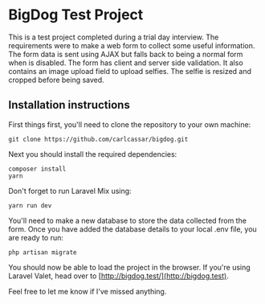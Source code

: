 # BigDog Test Project

This is a test project completed during a trial day interview. The requirements were to make a web form to collect some
useful information. The form data is sent using AJAX but falls back to being a normal form when is disabled. The form 
has client and server side validation. It also contains an image upload field to upload selfies. The selfie is resized 
and cropped before being saved.

## Installation instructions

First things first, you'll need to clone the repository to your own machine:

```
git clone https://github.com/carlcassar/bigdog.git
```

Next you should install the required dependencies:
```
composer install
yarn
```

Don't forget to run Laravel Mix using:
```
yarn run dev
```

You'll need to make a new database to store the data collected from the form. Once you have added the database details
to your local .env file, you are ready to run:
```
php artisan migrate
```

You should now be able to load the project in the browser. If you're using Laravel Valet, head over to [http://bigdog.test/](http://bigdog.test).

Feel free to let me know if I've missed anything.

